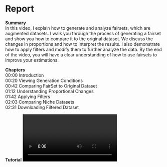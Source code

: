 # Report

**Summary**
<br /> In this video, I explain how to generate and analyze fairsets, which are augmented datasets. I walk you through the process of generating a fairset and show you how to compare it to the original dataset. We discuss the changes in proportions and how to interpret the results. I also demonstrate how to apply filters and modify them to further analyze the data. By the end of the video, you will have a clear understanding of how to use fairsets to improve your estimations.

**Chapters**
<br /> 00:00 Introduction
<br /> 00:20 Viewing Generation Conditions
<br /> 00:42 Comparing FairSet to Original Dataset
<br /> 01:12 Understanding Proportional Changes
<br /> 01:42 Applying Filters
<br /> 02:03 Comparing Niche Datasets
<br /> 02:31 Downloading Filtered Dataset

**Tutorial**
![type:video](https://fairgen-app-static.s3.amazonaws.com/docs/documentation-videos/reports.mp4)